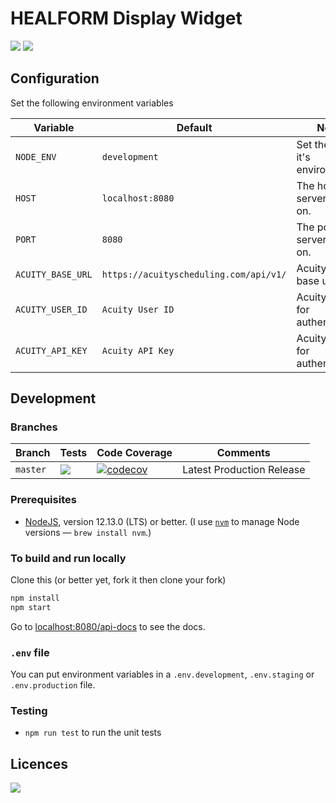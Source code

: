 # HEALFORM Display Widget

<p>
<img src="https://img.shields.io/github/package-json/v/dmnktoe/myhealform-display-widget.svg">
<img src="https://david-dm.org/dmnktoe/myhealform-display-widget/status.svg">
</p>

## Configuration

Set the following environment variables

| Variable | Default | Notes                          |
| -------- | ------- | ------------------------------ |
| `NODE_ENV`   | `development`  | Set the server it's environment. |
| `HOST`   | `localhost:8080`  | The host the server listens on. |
| `PORT`   | `8080`  | The port the server listens on. |
| `ACUITY_BASE_URL`   | `https://acuityscheduling.com/api/v1/`  | Acuity API base url. |
| `ACUITY_USER_ID`   | `Acuity User ID`  | Acuity User ID for authentication. |
| `ACUITY_API_KEY`   | `Acuity API Key`  | Acuity API Key for authentication. |

## Development

### Branches

<!-- prettier-ignore -->
| Branch    | Tests | Code Coverage | Comments                  |
| --------- | ----- | ------------- | ------------------------- |
| `master`  | <img src="https://travis-ci.com/dmnktoe/myhealform-display-widget.svg"> | [![codecov](https://codecov.io/gh/dmnktoe/myhealform-display-widget/branch/main/graph/badge.svg?token=LQGEqYJJUu)](https://codecov.io/gh/dmnktoe/myhealform-display-widget) | Latest Production Release |

### Prerequisites

- [NodeJS](htps://nodejs.org), version 12.13.0 (LTS) or better. (I use [`nvm`](https://github.com/creationix/nvm) to manage Node versions — `brew install nvm`.)

### To build and run locally

Clone this (or better yet, fork it then clone your fork)

```sh
npm install
npm start
```

Go to [localhost:8080/api-docs](http://127.0.0.1:8080/api-docs) to see the docs.

### `.env` file

You can put environment variables in a `.env.development`, `.env.staging` or `.env.production` file.

### Testing

- `npm run test` to run the unit tests

## Licences

<a href="https://app.fossa.com/projects/git%2Bgithub.com%2Fdmnktoe%2Fmyhealform-display-widget?ref=badge_large" alt="FOSSA Status"><img src="https://app.fossa.com/api/projects/git%2Bgithub.com%2Fdmnktoe%2Fmyhealform-display-widget.svg?type=large"/></a>
